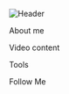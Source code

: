 ![Header](https://github.com/Tarya2511/Tarya2511/blob/main/assets/name.png)

About me

Video content

Tools

Follow Me
